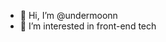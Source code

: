 - 👋 Hi, I’m @undermoonn
- 👀 I’m interested in front-end tech

<!---
undermoonn/undermoonn is a ✨ special ✨ repository because its `README.md` (this file) appears on your GitHub profile.
You can click the Preview link to take a look at your changes.
--->
